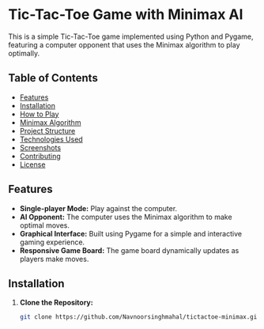 # Tic-Tac-Toe Game with Minimax AI

This is a simple Tic-Tac-Toe game implemented using Python and Pygame, featuring a computer opponent that uses the Minimax algorithm to play optimally.

## Table of Contents

- [Features](#features)
- [Installation](#installation)
- [How to Play](#how-to-play)
- [Minimax Algorithm](#minimax-algorithm)
- [Project Structure](#project-structure)
- [Technologies Used](#technologies-used)
- [Screenshots](#screenshots)
- [Contributing](#contributing)
- [License](#license)

## Features

- **Single-player Mode:** Play against the computer.
- **AI Opponent:** The computer uses the Minimax algorithm to make optimal moves.
- **Graphical Interface:** Built using Pygame for a simple and interactive gaming experience.
- **Responsive Game Board:** The game board dynamically updates as players make moves.

## Installation

1. **Clone the Repository:**

   ```bash
   git clone https://github.com/Navnoorsinghmahal/tictactoe-minimax.git

